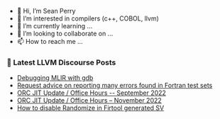 - 👋 Hi, I’m Sean Perry
- 👀 I’m interested in compilers (c++, COBOL, llvm)
- 🌱 I’m currently learning ...
- 💞️ I’m looking to collaborate on ...
- 📫 How to reach me ...

<!---
s66perry/s66perry is a ✨ special ✨ repository because its `README.md` (this file) appears on your GitHub profile.
You can click the Preview link to take a look at your changes.
--->
### 📕 Latest LLVM Discourse Posts

<!-- DISCOURSE-LLVM:START -->
- [Debugging MLIR with gdb](https://discourse.llvm.org/t/debugging-mlir-with-gdb/66294#post_1)
- [Request advice on reporting many errors found in Fortran test sets](https://discourse.llvm.org/t/request-advice-on-reporting-many-errors-found-in-fortran-test-sets/65868#post_13)
- [ORC JIT Update / Office Hours -- September 2022](https://discourse.llvm.org/t/orc-jit-update-office-hours-september-2022/65104#post_7)
- [ORC JIT Update / Office Hours – November 2022](https://discourse.llvm.org/t/orc-jit-update-office-hours-november-2022/66293#post_1)
- [How to disable Randomize in Firtool generated SV](https://discourse.llvm.org/t/how-to-disable-randomize-in-firtool-generated-sv/65990#post_2)
<!-- DISCOURSE-LLVM:END -->
